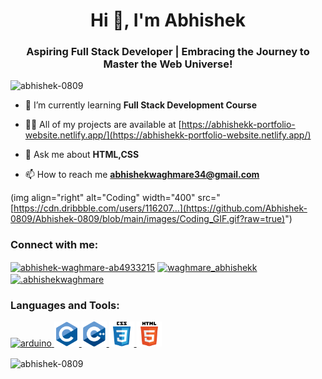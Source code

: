 <h1 align="center">Hi 👋, I'm Abhishek</h1>
<h3 align="center">Aspiring Full Stack Developer | Embracing the Journey to Master the Web Universe!</h3>

<p align="left"> <img src="https://komarev.com/ghpvc/?username=abhishek-0809&label=Profile%20views&color=0e75b6&style=flat" alt="abhishek-0809" /> </p>

- 🌱 I’m currently learning **Full Stack Development Course**

- 👨‍💻 All of my projects are available at [https://abhishekk-portfolio-website.netlify.app/](https://abhishekk-portfolio-website.netlify.app/)

- 💬 Ask me about **HTML,CSS**

- 📫 How to reach me **abhishekwaghmare34@gmail.com**

(img align="right" alt="Coding" width="400" src="[https://cdn.dribbble.com/users/116207...](https://github.com/Abhishek-0809/Abhishek-0809/blob/main/images/Coding_GIF.gif?raw=true)")


<h3 align="left">Connect with me:</h3>
<p align="left">
<a href="https://linkedin.com/in/abhishek-waghmare-ab4933215" target="blank"><img align="center" src="https://raw.githubusercontent.com/rahuldkjain/github-profile-readme-generator/master/src/images/icons/Social/linked-in-alt.svg" alt="abhishek-waghmare-ab4933215" height="30" width="40" /></a>
<a href="https://instagram.com/waghmare_abhishekk" target="blank"><img align="center" src="https://raw.githubusercontent.com/rahuldkjain/github-profile-readme-generator/master/src/images/icons/Social/instagram.svg" alt="waghmare_abhishekk" height="30" width="40" /></a>
<a href="https://discord.gg/.abhishekwaghmare" target="blank"><img align="center" src="https://raw.githubusercontent.com/rahuldkjain/github-profile-readme-generator/master/src/images/icons/Social/discord.svg" alt=".abhishekwaghmare" height="30" width="40" /></a>
</p>

<h3 align="left">Languages and Tools:</h3>
<p align="left"> <a href="https://www.arduino.cc/" target="_blank" rel="noreferrer"> <img src="https://cdn.worldvectorlogo.com/logos/arduino-1.svg" alt="arduino" width="40" height="40"/> </a> <a href="https://www.cprogramming.com/" target="_blank" rel="noreferrer"> <img src="https://raw.githubusercontent.com/devicons/devicon/master/icons/c/c-original.svg" alt="c" width="40" height="40"/> </a> <a href="https://www.w3schools.com/cpp/" target="_blank" rel="noreferrer"> <img src="https://raw.githubusercontent.com/devicons/devicon/master/icons/cplusplus/cplusplus-original.svg" alt="cplusplus" width="40" height="40"/> </a> <a href="https://www.w3schools.com/css/" target="_blank" rel="noreferrer"> <img src="https://raw.githubusercontent.com/devicons/devicon/master/icons/css3/css3-original-wordmark.svg" alt="css3" width="40" height="40"/> </a> <a href="https://www.w3.org/html/" target="_blank" rel="noreferrer"> <img src="https://raw.githubusercontent.com/devicons/devicon/master/icons/html5/html5-original-wordmark.svg" alt="html5" width="40" height="40"/> </a> </p>

<p><img align="center" src="https://github-readme-stats.vercel.app/api/top-langs?username=abhishek-0809&show_icons=true&locale=en&layout=compact" alt="abhishek-0809" /></p>
